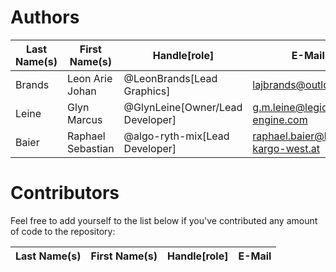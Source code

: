 # Authors

| Last Name(s) | First Name(s)     | Handle[role]                           | E-Mail                            |
|--------------|-------------------|----------------------------------------|-----------------------------------|
| Brands       | Leon Arie Johan   | @LeonBrands[Lead Graphics]             | lajbrands@outlook.com             |
| Leine        | Glyn Marcus       | @GlynLeine[Owner/Lead Developer]       | g.m.leine@legion-engine.com       |
| Baier        | Raphael Sebastian | @algo-ryth-mix[Lead Developer]         | raphael.baier@kombi-kargo-west.at |

# Contributors
Feel free to add yourself to the list below if you've contributed any amount of code to the repository:

| Last Name(s) | First Name(s)     | Handle[role]                           | E-Mail                            |
|--------------|-------------------|----------------------------------------|-----------------------------------|
